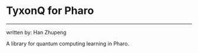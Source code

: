 # TyxonQ for Pharo

----

written by: Han Zhupeng


A library for quantum computing learning in Pharo.

